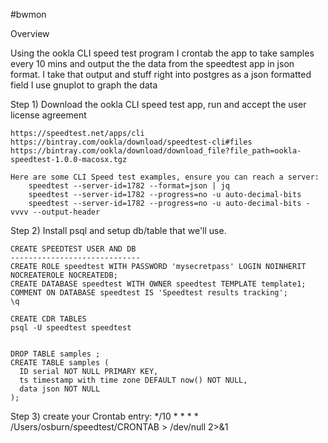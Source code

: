 #bwmon

Overview

Using the ookla CLI speed test program I crontab the app to take samples every 10 mins and output the the data from the speedtest app in json format.
I take that output and stuff right into postgres as a json formatted field
I use gnuplot to graph the data


Step 1)
Download the ookla CLI speed test app, run and accept the user license agreement

	https://speedtest.net/apps/cli
	https://bintray.com/ookla/download/speedtest-cli#files
	https://bintray.com/ookla/download/download_file?file_path=ookla-speedtest-1.0.0-macosx.tgz

	Here are some CLI Speed test examples, ensure you can reach a server:
		speedtest --server-id=1782 --format=json | jq
		speedtest --server-id=1782 --progress=no -u auto-decimal-bits
		speedtest --server-id=1782 --progress=no -u auto-decimal-bits -vvvv --output-header

Step 2)
Install psql and setup db/table that we'll use.

	CREATE SPEEDTEST USER AND DB
	-----------------------------
	CREATE ROLE speedtest WITH PASSWORD 'mysecretpass' LOGIN NOINHERIT NOCREATEROLE NOCREATEDB;
	CREATE DATABASE speedtest WITH OWNER speedtest TEMPLATE template1;
	COMMENT ON DATABASE speedtest IS 'Speedtest results tracking';
	\q
	
	CREATE CDR TABLES
	psql -U speedtest speedtest
	
	
	DROP TABLE samples ;
	CREATE TABLE samples (
   	  ID serial NOT NULL PRIMARY KEY,
   	  ts timestamp with time zone DEFAULT now() NOT NULL,
   	  data json NOT NULL
	);


Step 3)
create your Crontab entry:
	*/10 * * * * /Users/osburn/speedtest/CRONTAB > /dev/null 2>&1

